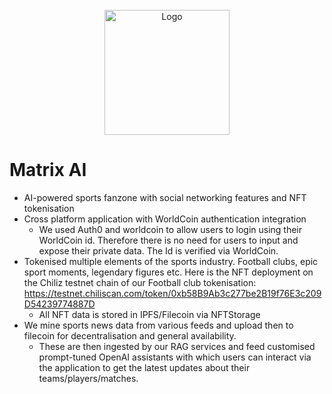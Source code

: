 <!-- PROJECT LOGO -->
<br />
<div align="center">
    <img src="dashboard/src/assets/svg/matri_ai_logo.png" alt="Logo" width="200" height="200">
</div>
<!-- Matrix ai  -->

# Matrix AI

-  AI-powered sports fanzone with social networking features and NFT tokenisation
- Cross platform application with WorldCoin authentication integration
    - We used Auth0 and worldcoin to allow users to login using their WorldCoin id. Therefore there is no need for users to input and expose their private data. The Id is verified via WorldCoin.
- Tokenised multiple elements of the sports industry. Football clubs, epic sport moments, legendary figures etc. Here is the NFT deployment on the Chiliz testnet chain of our Football club tokenisation: https://testnet.chiliscan.com/token/0xb58B9Ab3c277be2B19f76E3c209D54239774887D
    - All NFT data is stored in IPFS/Filecoin via NFTStorage
- We mine sports news data from various feeds and upload then to filecoin for decentralisation and general availability.
    - These are then ingested by our RAG services and feed customised prompt-tuned OpenAI assistants with which users can interact via the application to get the latest updates about their teams/players/matches. 